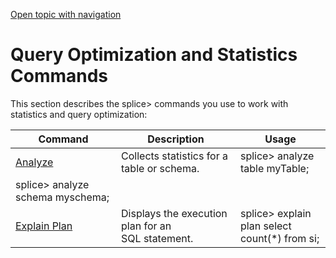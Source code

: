[Open topic with navigation](../../index.html#Shared/CmdLineReference/StatisticsCmds.html)

[]()Query Optimization and Statistics Commands
==============================================

This section describes the <span class="AppCommand">splice&gt;</span> commands you use to work with statistics and query optimization:

| Command                             | Description                                       | Usage                                                                             |
|-------------------------------------|---------------------------------------------------|-----------------------------------------------------------------------------------|
| [Analyze](CmdAnalyze.html)          | Collects statistics for a table or schema.        | <span class="AppCommand">splice&gt; analyze table myTable;                        
                                                                                           splice&gt; analyze schema myschema;</span>                                         |
| [Explain Plan](CmdExplainPlan.html) | Displays the execution plan for an SQL statement. | <span class="AppCommand">splice&gt; explain plan select count(\*) from si;</span> |

 


